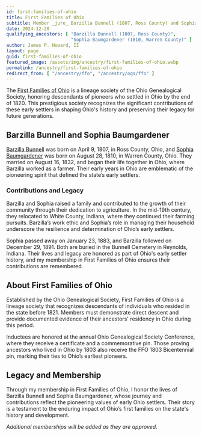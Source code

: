```yaml
---
id: first-families-of-ohio
title: First Families of Ohio
subtitle: Member _jure_ Barzilla Bunnell (1807, Ross County) and Sophia Baumgardener (1810, Warren County)
date: 2024-12-20
qualifying_ancestors: [ "Barzilla Bunnell (1807, Ross County)",
                        "Sophia Baumgardener (1810, Warren County)" ]
author: James P. Howard, II
layout: page
guid: first-families-of-ohio
featured_image: /assets/img/ancestry/first-families-of-ohio.webp
permalink: /ancestry/first-families-of-ohio
redirect_from: [ "/ancestry/ffo", "/ancestry/ogs/ffo" ]
---
```


The [First Families of
Ohio](https://www.ogs.org/lineage-societies/first-families-of-ohio/) is
a lineage society of the Ohio Genealogical Society, honoring descendants
of pioneers who settled in Ohio by the end of 1820. This prestigious
society recognizes the significant contributions of these early settlers
in shaping Ohio's history and preserving their legacy for future
generations.

## Barzilla Bunnell and Sophia Baumgardener

[Barzilla Bunnell](https://www.wikitree.com/wiki/Bunnell-713) was born
on April 9, 1807, in Ross County, Ohio, and [Sophia
Baumgardener](https://www.wikitree.com/wiki/Baumgardener-12) was born on
August 28, 1810, in Warren County, Ohio.  They married on August 16,
1832, and began their life together in Ohio, where Barzilla worked as a
farmer. Their early years in Ohio are emblematic of the pioneering
spirit that defined the state’s early settlers.

### Contributions and Legacy

Barzilla and Sophia raised a family and contributed to the growth of
their community through their dedication to agriculture. In the mid-19th
century, they relocated to White County, Indiana, where they continued
their farming pursuits. Barzilla’s work ethic and Sophia’s role in
managing their household underscore the resilience and determination of
Ohio’s early settlers.

Sophia passed away on January 23, 1883, and Barzilla followed on
December 29, 1891. Both are buried in the Bunnell Cemetery in Reynolds,
Indiana. Their lives and legacy are honored as part of Ohio's early
settler history, and my membership in First Families of Ohio ensures
their contributions are remembered.

## About First Families of Ohio

Established by the Ohio Genealogical Society, First Families of Ohio is
a lineage society that recognizes descendants of individuals who resided
in the state before 1821. Members must demonstrate direct descent and
provide documented evidence of their ancestors' residency in Ohio during
this period.

Inductees are honored at the annual Ohio Genealogical Society
Conference, where they receive a certificate and a commemorative pin.
Those proving ancestors who lived in Ohio by 1803 also receive the FFO
1803 Bicentennial pin, marking their ties to Ohio’s earliest pioneers.

## Legacy and Membership

Through my membership in First Families of Ohio, I honor the lives of
Barzilla Bunnell and Sophia Baumgardener, whose journey and
contributions reflect the pioneering values of early Ohio settlers.
Their story is a testament to the enduring impact of Ohio’s first
families on the state's history and development.

*Additional memberships will be added as they are approved.*
